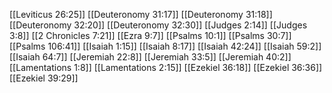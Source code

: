 [[Leviticus 26:25]]
[[Deuteronomy 31:17]]
[[Deuteronomy 31:18]]
[[Deuteronomy 32:20]]
[[Deuteronomy 32:30]]
[[Judges 2:14]]
[[Judges 3:8]]
[[2 Chronicles 7:21]]
[[Ezra 9:7]]
[[Psalms 10:1]]
[[Psalms 30:7]]
[[Psalms 106:41]]
[[Isaiah 1:15]]
[[Isaiah 8:17]]
[[Isaiah 42:24]]
[[Isaiah 59:2]]
[[Isaiah 64:7]]
[[Jeremiah 22:8]]
[[Jeremiah 33:5]]
[[Jeremiah 40:2]]
[[Lamentations 1:8]]
[[Lamentations 2:15]]
[[Ezekiel 36:18]]
[[Ezekiel 36:36]]
[[Ezekiel 39:29]]
